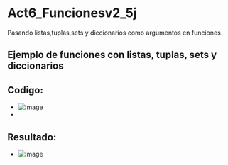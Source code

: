 # Act6_Funcionesv2_5j
Pasando listas,tuplas,sets y diccionarios como argumentos en funciones
## Ejemplo de funciones con listas, tuplas, sets y diccionarios
## Codigo:
- ![image](https://github.com/user-attachments/assets/75422eae-a91d-4bbf-a9a9-83df953762eb)
-
## Resultado:
- ![image](https://github.com/user-attachments/assets/45398877-3288-489e-9380-802048145555)

